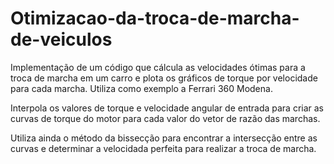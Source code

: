 # Otimizacao-da-troca-de-marcha-de-veiculos
Implementação de um código que cálcula as velocidades ótimas para a troca de marcha em um carro e plota os gráficos de torque por velocidade para cada marcha. Utiliza como exemplo a Ferrari 360 Modena.

Interpola os valores de torque e velocidade angular de entrada para criar as curvas de torque do motor para cada valor do vetor de razão das marchas.

Utiliza ainda o método da bissecção para encontrar a intersecção entre as curvas e determinar a velocidada perfeita para realizar a troca de marcha.
